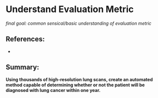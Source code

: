 # Understand Evaluation Metric
*final goal: common sensical/basic understanding of evaluation metric*

## References:
* ![]()
## Summary:

**Using thousands of high-resolution lung scans, create an automated method capable of determining whether or not the patient will be diagnosed with lung cancer within one year.**
